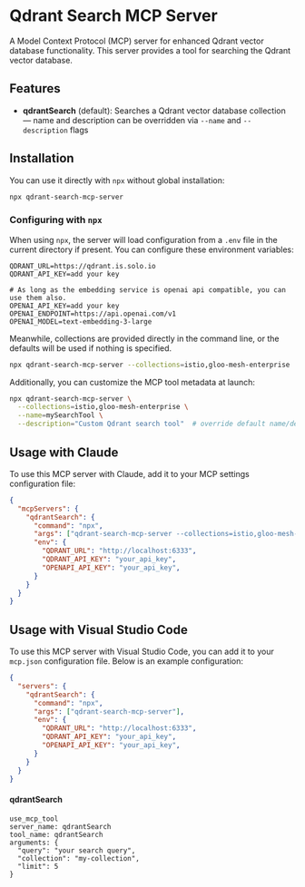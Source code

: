 # Qdrant Search MCP Server

A Model Context Protocol (MCP) server for enhanced Qdrant vector database functionality. This server provides a tool for searching the Qdrant vector database.

## Features

- **qdrantSearch** (default): Searches a Qdrant vector database collection — name and description can be overridden via `--name` and `--description` flags

## Installation

You can use it directly with `npx` without global installation:

```bash
npx qdrant-search-mcp-server
```

### Configuring with `npx`

When using `npx`, the server will load configuration from a `.env` file in the current directory if present. You can configure these environment variables:

```
QDRANT_URL=https://qdrant.is.solo.io
QDRANT_API_KEY=add your key

# As long as the embedding service is openai api compatible, you can use them also.
OPENAI_API_KEY=add your key
OPENAI_ENDPOINT=https://api.openai.com/v1
OPENAI_MODEL=text-embedding-3-large
```

Meanwhile, collections are provided directly in the command line, or the defaults will be used if nothing is specified.

```bash
npx qdrant-search-mcp-server --collections=istio,gloo-mesh-enterprise
```

Additionally, you can customize the MCP tool metadata at launch:

```bash
npx qdrant-search-mcp-server \
  --collections=istio,gloo-mesh-enterprise \
  --name=mySearchTool \
  --description="Custom Qdrant search tool"  # override default name/description
```

## Usage with Claude

To use this MCP server with Claude, add it to your MCP settings configuration file:

```json
{
  "mcpServers": {
    "qdrantSearch": {
      "command": "npx",
      "args": ["qdrant-search-mcp-server --collections=istio,gloo-mesh-enterprise --name=mySearchTool --description='Search Documentation related to Istio and Gloo Mesh'"],
      "env": {
        "QDRANT_URL": "http://localhost:6333",
        "QDRANT_API_KEY": "your_api_key",
        "OPENAPI_API_KEY": "your_api_key",
      }
    }
  }
}
```

## Usage with Visual Studio Code

To use this MCP server with Visual Studio Code, you can add it to your `mcp.json` configuration file. Below is an example configuration:

```json
{
  "servers": {
    "qdrantSearch": {
      "command": "npx",
      "args": ["qdrant-search-mcp-server"],
      "env": {
        "QDRANT_URL": "http://localhost:6333",
        "QDRANT_API_KEY": "your_api_key",
        "OPENAPI_API_KEY": "your_api_key",
      }
    }
  }
}
```

#### qdrantSearch

```
use_mcp_tool
server_name: qdrantSearch
tool_name: qdrantSearch
arguments: {
  "query": "your search query",
  "collection": "my-collection",
  "limit": 5
}
```
